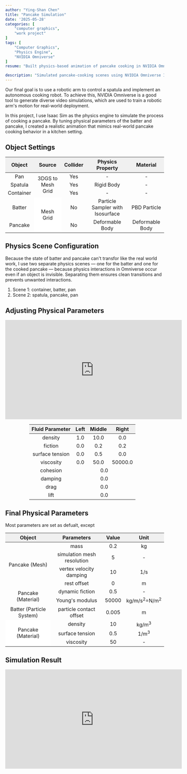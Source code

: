 ```yaml
---
author: "Ying-Shan Chen"
title: "Pancake Simulation"
date: '2025-05-28'
categories: [
    "computer graphics",
    "work project"
]
tags: [
    "Computer Graphics",
    "Physics Engine",
    "NVIDIA Omniverse"
]
resume: "Built physics-based animation of pancake cooking in NVIDIA Omniverse Isaac Sim using fluid and deformable body simulation. Tuned physical parameters to generate realistic motion and created AI training data for real-world robotic arm manipulation."

description: "Simulated pancake-cooking scenes using NVIDIA Omniverse Isaac Sim and PhysX, with the goal of training a real-world robotic arm for cooking tasks. By carefully adjusting material properties and separating batter and pancake states across two physics scenes, we achieved realistic deformation and fluid dynamics for animation data generation."
---
```

Our final goal is to use a robotic arm to control a spatula and implement an autonomous cooking robot. To achieve this, NVIDIA Omniverse is a good tool to generate diverse video simulations, which are used to train a robotic arm's motion for real-world deployment.

In this project, I use Isaac Sim as the physics engine to simulate the process of cooking a pancake. By tuning physical parameters of the batter and pancake, I created a realistic animation that mimics real-world pancake cooking behavior in a kitchen setting.

## Object Settings
<p align="center">
    <table style="width:100%;">
        <thead>
            <tr style="background-color: #f0f0f0;">
                <th>Object</th>
                <th>Source</th>
                <th>Collider</th>
                <th>Physics Property</th>
                <th>Material</th>
            </tr>
        </thead>
        <tbody>
            <tr>
                <td align="center">Pan</td>
                <td align="center" rowspan=3>3DGS to Mesh Grid</td>
                <td align="center">Yes</td>
                <td align="center">-</td>
                <td align="center">-</td>
            </tr>
            <tr>
                <td align="center">Spatula</td>
                <td align="center">Yes</td>
                <td align="center">Rigid Body</td>
                <td align="center">-</td>
            </tr>
            <tr>
                <td align="center">Container</td>
                <td align="center">Yes</td>
                <td align="center">-</td>
                <td align="center">-</td>
            </tr>
            <tr>
                <td align="center">Batter</td>
                <td align="center" rowspan=2 style="background-color:rgb(255, 255, 255);">Mesh Grid</td>
                <td align="center">No</td>
                <td align="center">Particle Sampler with Isosurface</td>
                <td align="center">PBD Particle</td>
            </tr>
            <tr>
                <td align="center">Pancake</td>
                <td align="center">No</td>
                <td align="center">Deformable Body</td>
                <td align="center">Deformable Body</td>
            </tr>
        </tbody>
    </table>
</p>

## Physics Scene Configuration
Because the state of batter and pancake can't transfor like the real world work, I use two separate physics scenes — one for the batter and one for the cooked pancake — because physics interactions in Omniverse occur even if an object is invisible. Separating them ensures clean transitions and prevents unwanted interactions.
1. Scene 1: container, batter, pan
2. Scene 2: spatula, pancake, pan

## Adjusting Physical Parameters
<p align="center">
    <iframe width="560" height="315" src="https://www.youtube.com/embed/RM-HoD7I5DE?si=lBosfyzhkJ9i6syk&autoplay=1&loop=1&playlist=RM-HoD7I5DE" title="YouTube video player" frameborder="0" allow="accelerometer; autoplay; clipboard-write; encrypted-media; gyroscope; picture-in-picture; web-share" referrerpolicy="strict-origin-when-cross-origin" allowfullscreen></iframe>
</p>
<p align="center">
    <table style="width:70%;">
        <thead>
            <tr style="background-color: #f0f0f0;">
                <th>Fluid Parameter</th>
                <th>Left</th>
                <th>Middle</th>
                <th>Right</th>
            </tr>
        </thead>
        <tbody>
            <tr>
                <td align="center">density</td>
                <td align="center">1.0</td>
                <td align="center">10.0</td>
                <td align="center">0.0</td>
            </tr>
            <tr>
                <td align="center">fiction</td>
                <td align="center">0.0</td>
                <td align="center">0.2</td>
                <td align="center">0.2</td>
            </tr>
            <tr>
                <td align="center">surface tension</td>
                <td align="center">0.0</td>
                <td align="center">0.5</td>
                <td align="center">0.0</td>
            </tr>
            <tr>
                <td align="center">viscosity</td>
                <td align="center">0.0</td>
                <td align="center">50.0</td>
                <td align="center">50000.0</td>
            </tr>
            <tr>
                <td align="center">cohesion</td>
                <td colspan=3 align="center">0.0</td>
            </tr>
            <tr>
                <td align="center">damping</td>
                <td colspan=3 align="center">0.0</td>
            </tr>
            <tr>
                <td align="center">drag</td>
                <td colspan=3 align="center">0.0</td>
            </tr>
            <tr>
                <td align="center">lift</td>
                <td colspan=3 align="center">0.0</td>
            </tr>
        </tbody>
    </table>
</p>

## Final Physical Parameters
Most parameters are set as defualt, except
<p align="center">
    <table style="width:100%;">
        <thead>
            <tr style="background-color: #f0f0f0;">
                <th>Object</th>
                <th>Parameters</th>
                <th>Value</th>
                <th>Unit</th>
            </tr>
        </thead>
        <tbody>
            <tr>
                <td align="center" rowspan=4>Pancake (Mesh)</td>
                <td align="center">mass</td>
                <td align="center">0.2</td>
                <td align="center">kg</td>
            </tr>
            <tr>
                <td align="center">simulation mesh resolution</td>
                <td align="center">5</td>
                <td align="center">-</td>
            </tr>
            <tr>
                <td align="center">vertex velocity damping</td>
                <td align="center">10</td>
                <td align="center">1/s</td>
            </tr>
            <tr>
                <td align="center">rest offset</td>
                <td align="center">0</td>
                <td align="center">m</td>
            </tr>
            <tr>
                <td align="center" rowspan=2>Pancake (Material)</td>
                <td align="center">dynamic fiction</td>
                <td align="center">0.5</td>
                <td align="center">-</td>
            </tr>
            <tr>
                <td align="center">Young's modulus</td>
                <td align="center">50000</td>
                <td align="center">kg/m/s<sup>2</sup>=N/m<sup>2</sup></td>
            </tr>
            <tr>
                <td align="center">Batter (Particle System)</td>
                <td align="center">particle contact offset</td>
                <td align="center">0.005</td>
                <td align="center">m</td>
            </tr>
            <tr>
                <td align="center" rowspan=3 style="background-color:rgb(255, 255, 255);">Pancake (Material)</td>
                <td align="center">density</td>
                <td align="center">10</td>
                <td align="center">kg/m<sup>3</sup></td>
            </tr>
            <tr>
                <td align="center">surface tension</td>
                <td align="center">0.5</td>
                <td align="center">1/m<sup>3</sup></td>
            </tr>
            <tr>
                <td align="center">viscosity</td>
                <td align="center">50</td>
                <td align="center">-</td>
            </tr>
        </tbody>
    </table>
</p>
<!--
Parameter Descriptions:
• simulation mesh resolution: use how mant mesh to simulate the motion of deformable body. Bigger the value, softer the object.
• vertex velocity damping: provide a drag force to vertices on mesh, act like air drag. Bigger the value, stiffer the object.
• rest offset: the rest offset of rigid body.
• Young's modulus: the stiffness of material. Smaller the value, softer the object.
• particle contact offset: the distance between particles. Smaller the value, smaller the distance between particles, therefore there will have more particles under same volume and cost more computational resource.
• viscosity: how sticky the fluid is.
-->

## Simulation Result
<p align="center">
    <iframe width="560" height="315" src="https://www.youtube.com/embed/jRciGPLgf7U?si=vZgFnR9-Ms2Aqlow&autoplay=1&loop=1&playlist=jRciGPLgf7U" title="YouTube video player" frameborder="0" allow="accelerometer; autoplay; clipboard-write; encrypted-media; gyroscope; picture-in-picture; web-share" referrerpolicy="strict-origin-when-cross-origin" allowfullscreen></iframe>
</p>
